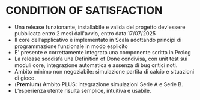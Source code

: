 # CONDITION OF SATISFACTION
- Una release funzionante, installabile e valida del progetto dev'essere pubblicata entro 2 mesi dall'avvio, entro data 17/07/2025
- Il core dell’applicativo è implementato in Scala adottando principi di programmazione funzionale in modo esplicito
- E' presente e correttamente integrata una componente scritta in Prolog
- La release soddisfa una Definition of Done condivisa, con unit test sui moduli core, integrazione automatica e assenza di bug critici noti. 
- Ambito minimo non negoziabile: simulazione partita di calcio e situazioni di gioco.
- (**Premium**) Ambito PLUS: integrazione simulazioni Serie A e Serie B.
- L’esperienza utente risulta semplice, intuitiva e usabile.